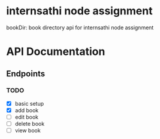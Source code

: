# internsathi node assignment

bookDir: book directory api for internsathi node assignment

# API Documentation

## Endpoints

### TODO

- [x] basic setup
- [x] add book
- [ ] edit book
- [ ] delete book
- [ ] view book
